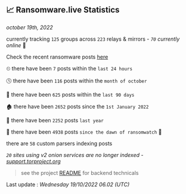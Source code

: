 
## 📈 Ransomware.live Statistics
_october 19th, 2022_

currently tracking `125` groups across `223` relays & mirrors - _`70` currently online_ 📡

Check the recent ransomware posts [here](https://www.ransomware.live/#/recentposts)


⏲ there have been `7` posts within the `last 24 hours`

🕓 there have been `116` posts within the `month of october`

📅 there have been `625` posts within the `last 90 days`

🏚 there have been `2652` posts since the `1st January 2022`

🚀 there have been `2252` posts `last year`

🦕 there have been `4938` posts `since the dawn of ransomwatch` 🐣

there are `58` custom parsers indexing posts

_`20` sites using v2 onion services are no longer indexed - [support.torproject.org](https://support.torproject.org/onionservices/v2-deprecation/)_

> see the project [README](https://github.com/jmousqueton/ransomwatch#readme) for backend technicals



Last update : _Wednesday 19/10/2022 06.02 (UTC)_

